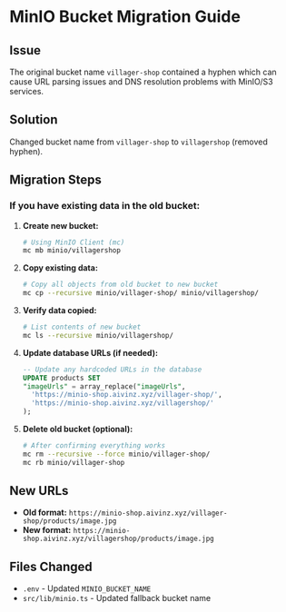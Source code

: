 # MinIO Bucket Migration Guide

## Issue
The original bucket name `villager-shop` contained a hyphen which can cause URL parsing issues and DNS resolution problems with MinIO/S3 services.

## Solution
Changed bucket name from `villager-shop` to `villagershop` (removed hyphen).

## Migration Steps

### If you have existing data in the old bucket:

1. **Create new bucket:**
   ```bash
   # Using MinIO Client (mc)
   mc mb minio/villagershop
   ```

2. **Copy existing data:**
   ```bash
   # Copy all objects from old bucket to new bucket
   mc cp --recursive minio/villager-shop/ minio/villagershop/
   ```

3. **Verify data copied:**
   ```bash
   # List contents of new bucket
   mc ls --recursive minio/villagershop/
   ```

4. **Update database URLs (if needed):**
   ```sql
   -- Update any hardcoded URLs in the database
   UPDATE products SET 
   "imageUrls" = array_replace("imageUrls", 
     'https://minio-shop.aivinz.xyz/villager-shop/', 
     'https://minio-shop.aivinz.xyz/villagershop/'
   );
   ```

5. **Delete old bucket (optional):**
   ```bash
   # After confirming everything works
   mc rm --recursive --force minio/villager-shop/
   mc rb minio/villager-shop
   ```

## New URLs
- **Old format:** `https://minio-shop.aivinz.xyz/villager-shop/products/image.jpg`
- **New format:** `https://minio-shop.aivinz.xyz/villagershop/products/image.jpg`

## Files Changed
- `.env` - Updated `MINIO_BUCKET_NAME`
- `src/lib/minio.ts` - Updated fallback bucket name